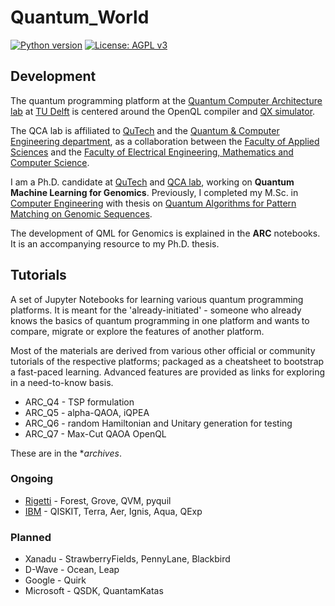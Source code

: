 # Quantum_World

[![Python version](https://badgen.net/badge/python/3.7)](http://aritrasarkar.com/research/quantum/)
[![License: AGPL v3](https://img.shields.io/badge/License-AGPL%20v3-blue.svg)](https://www.gnu.org/licenses/agpl-3.0)

## Development

The quantum programming platform at the [Quantum Computer Architecture lab](https://www.tudelft.nl/en/eemcs/the-faculty/departments/quantum-computer-engineering/quantum-computer-architecture-lab/) at [TU Delft](https://www.tudelft.nl/en/) is centered around the OpenQL compiler and [QX simulator](http://quantum-studio.net/).

The QCA lab is affiliated to [QuTech](https://qutech.nl/) and the [Quantum & Computer Engineering department](https://www.tudelft.nl/en/eemcs/the-faculty/departments/quantum-computer-engineering/), as a collaboration between the [Faculty of Applied Sciences](https://www.tudelft.nl/en/tnw/) and the [Faculty of Electrical Engineering, Mathematics and Computer Science](https://www.tudelft.nl/en/eemcs/).

I am a Ph.D. candidate at [QuTech](https://qutech.nl/person/aritra-sarkar/) and [QCA lab](https://www.tudelft.nl/en/eemcs/the-faculty/departments/quantum-computer-engineering/quantum-computer-architecture-lab/staff/aritra-sarkar/), working on **Quantum Machine Learning for Genomics**. Previously, I completed my M.Sc. in [Computer Engineering](https://www.tudelft.nl/en/education/programmes/masters/computer-engineering/msc-computer-engineering/) with thesis on [Quantum Algorithms for Pattern Matching on Genomic Sequences](https://repository.tudelft.nl/islandora/object/uuid%3A4257310d-6d8b-4f5a-9fda-00cf8e081f0e).

The development of QML for Genomics is explained in the **ARC** notebooks. It is an accompanying resource to my Ph.D. thesis.

## Tutorials

A set of Jupyter Notebooks for learning various quantum programming platforms. It is meant for the 'already-initiated' - someone who already knows the basics of quantum programming in one platform and wants to compare, migrate or explore the features of another platform.

Most of the materials are derived from various other official or community tutorials of the respective platforms; packaged as a cheatsheet to bootstrap a fast-paced learning. Advanced features are provided as links for exploring in a need-to-know basis.

* ARC_Q4 - TSP formulation
* ARC_Q5 - alpha-QAOA, iQPEA
* ARC_Q6 - random Hamiltonian and Unitary generation for testing
* ARC_Q7 - Max-Cut QAOA OpenQL

These are in the **archives*.

### Ongoing
* [Rigetti](https://github.com/prince-ph0en1x/QWorld/blob/master/QWorld_Rigetti.ipynb) - Forest, Grove, QVM, pyquil
* [IBM](https://github.com/prince-ph0en1x/QWorld/blob/master/QWorld_IBM.ipynb) - QISKIT, Terra, Aer, Ignis, Aqua, QExp

### Planned
* Xanadu - StrawberryFields, PennyLane, Blackbird
* D-Wave - Ocean, Leap
* Google - Quirk
* Microsoft - QSDK, QuantamKatas